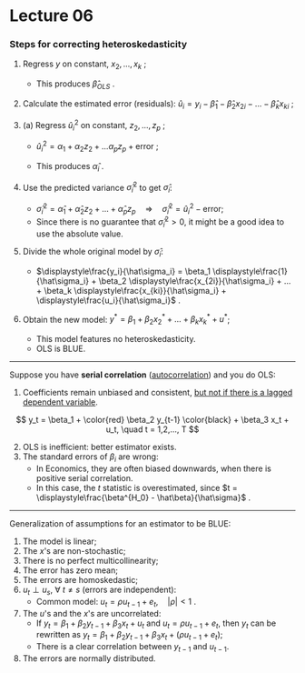 # Lecture 06

### Steps for correcting heteroskedasticity

1. Regress $y$ on constant, $x_2, ..., x_k$ ;
   - This produces $\hat\beta_{OLS}$ .

2. Calculate the estimated error (residuals):  $\hat u_i = y_i - \hat\beta_1 - \hat\beta_2 x_{2i} - ... - \hat\beta_k x_{ki}$ ;

3. (a) Regress $\hat u_i^2$ on constant, $z_2, ..., z_p$ ;

   - $\hat u_i^2 = \alpha_1 + \alpha_2 z_2 + ... \alpha_p z_p + \textrm{error}$ ;

   - This produces $\hat\alpha_i$ .

4. Use the predicted variance $\hat\sigma_i^2$ to get $\hat\sigma_i$:

   - $\hat\sigma_i^2 = \hat\alpha_1 + \hat\alpha_2 z_2 + ... + \hat\alpha_p z_p \quad \Rightarrow \quad \hat\sigma_i^2 = \hat u_i^2 - \textrm{error}$;
   - Since there is no guarantee that $\hat\sigma_i^2 > 0$, it might be a good idea to use the absolute value.

5. Divide the whole original model by $\hat\sigma_i$:

   - $\displaystyle\frac{y_i}{\hat\sigma_i} = \beta_1 \displaystyle\frac{1}{\hat\sigma_i} + \beta_2 \displaystyle\frac{x_{2i}}{\hat\sigma_i} + ... + \beta_k \displaystyle\frac{x_{ki}}{\hat\sigma_i} + \displaystyle\frac{u_i}{\hat\sigma_i}$ .

6. Obtain the new model: $y^{*} = \beta_1 + \beta_2 x_2^{*} + ... + \beta_k x_k^{*} + u^{*}$;
   - This model features no heteroskedasticity.
   - OLS is BLUE.

---

Suppose you have **serial correlation** (<u>autocorrelation</u>) and you do OLS:

1. Coefficients remain unbiased and consistent, <u>but not if there is a lagged dependent variable</u>.

$$
y_t = \beta_1 + \color{red} \beta_2 y_{t-1} \color{black} + \beta_3 x_t + u_t, \quad t = 1,2,..., T
$$

2. OLS is inefficient: better estimator exists.
3. The standard errors of $\beta_i$ are wrong:
   - In Economics, they are often biased downwards, when there is positive serial correlation.
   - In this case, the $t$ statistic is overestimated, since $t = \displaystyle\frac{\beta^{H_0} - \hat\beta}{\hat\sigma}$ .

---

Generalization of assumptions for an estimator to be BLUE:

1. The model is linear;
2. The $x$'s are non-stochastic;
3. There is no perfect multicollinearity;
4. The error has zero mean;
5. The errors are homoskedastic;
6. $u_t \perp u_s,\ \forall\ t \neq s$ (errors are independent):
   - Common model: $u_t = \rho u_{t-1} + e_t, \quad |\rho|<1$ .
7. The $u$'s and the $x$'s are uncorrelated:
   - If $y_t = \beta_1 + \beta_2 y_{t-1} + \beta_3 x_t + u_t$ and $u_t = \rho u_{t-1} + e_t$, then $y_t$ can be rewritten as $y_t = \beta_1 + \beta_2 y_{t-1} + \beta_3 x_t + \big(\rho u_{t-1} + e_t\big)$;
   - There is a clear correlation between $y_{t-1}$ and $u_{t-1}$.
8. The errors are normally distributed.
